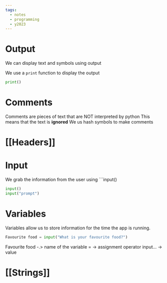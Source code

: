 ```yaml
---
tags:
  - notes
  - programming
  - y2023
---
```

#   Output
We can display text and symbols using output 

We use a `print` function to display the output

```python
print()
```

# Comments
Comments are pieces of text that are NOT interpreted by python
This means that the text is **ignored**
We us hash symbols to make comments

# [[Headers]]

# Input
We grab the information from the user using ```input()
```python
input()
input("prompt")

```

# Variables
Variables allow us to store information for the time the app is running.

```python
Favourite food = input("What is your favourite food?")
```
Favourite food -.> name of the variable
= -> assignment operator
input... -> value

# [[Strings]]


